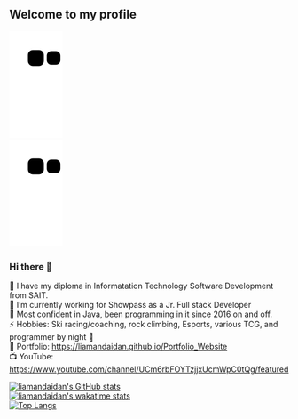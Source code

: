 ## Welcome to my profile 
![snake gif dark](https://github.com/liamandaidan/liamandaidan/blob/output/github-contribution-grid-snake.svg#gh-dark-mode-only)  
![snake gif Light](https://github.com/liamandaidan/liamandaidan/blob/output/github-contribution-grid-snake.svg#gh-light-mode-only)    
### Hi there 👋   
🏫 I have my diploma in Informatation Technology Software Development from SAIT.  
🔭 I’m currently working for Showpass as a Jr. Full stack Developer  
💬 Most confident in Java, been programming in it since 2016 on and off.    
⚡ Hobbies: Ski racing/coaching, rock climbing, Esports, various TCG, and programmer by night 🦉    
🥇 Portfolio: https://liamandaidan.github.io/Portfolio_Website  
📺 YouTube: https://www.youtube.com/channel/UCm6rbFOYTzjjxUcmWpC0tQg/featured  
  
[![liamandaidan's GitHub stats](https://github-readme-stats.vercel.app/api?username=liamandaidan&count_private=true&show_icons=true&theme=radical)](https://github.com/liamandaidan)  
[![liamandaidan's wakatime stats](https://github-readme-stats.vercel.app/api/wakatime?username=liamandaidan&langs_count=7&theme=radical)](https://github.com/liamandaidan/github-readme-stats)  
[![Top Langs](https://github-readme-stats.vercel.app/api/top-langs/?username=liamandaidan&layout=compact&langs_count=6&theme=radical)](https://github.com/liamandaidan/github-readme-stats)  
